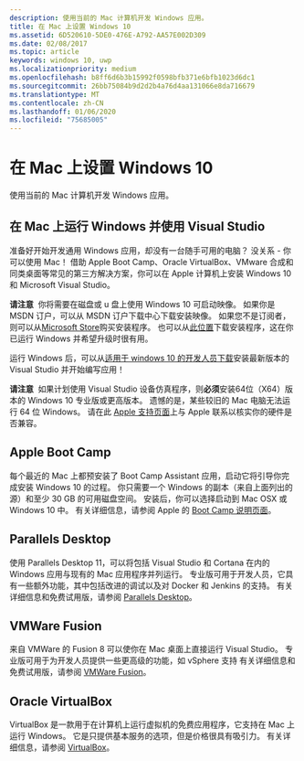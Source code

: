 ```yaml
---
description: 使用当前的 Mac 计算机开发 Windows 应用。
title: 在 Mac 上设置 Windows 10
ms.assetid: 6D520610-5DE0-476E-A792-AA57E002D309
ms.date: 02/08/2017
ms.topic: article
keywords: windows 10, uwp
ms.localizationpriority: medium
ms.openlocfilehash: b8ff6d6b3b15992f0598bfb371e6bfb1023d6dc1
ms.sourcegitcommit: 26bb75084b9d2d2b4a76d4aa131066e8da716679
ms.translationtype: MT
ms.contentlocale: zh-CN
ms.lasthandoff: 01/06/2020
ms.locfileid: "75685005"
---
```

# <a name="setting-up-your-mac-with-windows-10"></a>在 Mac 上设置 Windows 10


使用当前的 Mac 计算机开发 Windows 应用。

## <a name="run-windows-on-your-mac-and-use-visual-studio"></a>在 Mac 上运行 Windows 并使用 Visual Studio

准备好开始开发通用 Windows 应用，却没有一台随手可用的电脑？ 没关系 - 你可以使用 Mac！ 借助 Apple Boot Camp、Oracle VirtualBox、VMware 合成和同类桌面等常见的第三方解决方案，你可以在 Apple 计算机上安装 Windows 10 和 Microsoft Visual Studio。

**请注意**  你将需要在磁盘或 u 盘上使用 Windows 10 可启动映像。 如果你是 MSDN 订户，可以从 MSDN 订户下载中心下载安装映像。 如果您不是订阅者，则可以从[Microsoft Store](https://www.microsoft.com/store/apps)购买安装程序。 也可以从[此位置](https://www.microsoft.com/software-download/windows10)下载安装程序，这在你已运行 Windows 并希望升级时很有用。

运行 Windows 后，可以从[适用于 windows 10 的开发人员下载](https://developer.microsoft.com/windows/downloads)安装最新版本的 Visual Studio 并开始编写应用！

**请注意**  如果计划使用 Visual Studio 设备仿真程序，则**必须**安装64位（X64）版本的 Windows 10 专业版或更高版本。 遗憾的是，某些较旧的 Mac 电脑无法运行 64 位 Windows。 请在此 [Apple 支持页面](https://support.apple.com/kb/HT5634)上与 Apple 联系以核实你的硬件是否兼容。

## <a name="apple-boot-camp"></a>Apple Boot Camp

每个最近的 Mac 上都预安装了 Boot Camp Assistant 应用，启动它将引导你完成安装 Windows 10 的过程。 你只需要一个 Windows 的副本（来自上面列出的源）和至少 30 GB 的可用磁盘空间。 安装后，你可以选择启动到 Mac OSX 或 Windows 10 中。 有关详细信息，请参阅 Apple 的 [Boot Camp 说明页面](https://support.apple.com/HT201468)。

## <a name="parallels-desktop"></a>Parallels Desktop

使用 Parallels Desktop 11，可以将包括 Visual Studio 和 Cortana 在内的 Windows 应用与现有的 Mac 应用程序并列运行。 专业版可用于开发人员，它具有一些额外功能，其中包括改进的调试以及对 Docker 和 Jenkins 的支持。 有关详细信息和免费试用版，请参阅 [Parallels Desktop](https://www.parallels.com/download/desktop/)。

## <a name="vmware-fusion"></a>VMWare Fusion

来自 VMWare 的 Fusion 8 可以使你在 Mac 桌面上直接运行 Visual Studio。 专业版可用于为开发人员提供一些更高级的功能，如 vSphere 支持 有关详细信息和免费试用版，请参阅 [VMWare Fusion](http://www.vmware.com/products/fusion/)。

## <a name="oracle-virtualbox"></a>Oracle VirtualBox

VirtualBox 是一款用于在计算机上运行虚拟机的免费应用程序，它支持在 Mac 上运行 Windows。 它是只提供基本服务的选项，但是价格很具有吸引力。 有关详细信息，请参阅 [VirtualBox](https://www.virtualbox.org/wiki/Downloads)。

